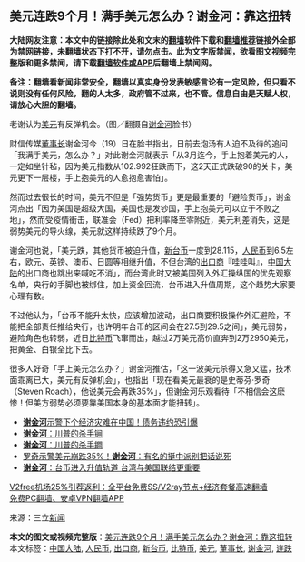  <h2>美元连跌9个月！满手美元怎么办？谢金河：靠这扭转</h2> <p class="notice"><b>大陆网友注意：本文中的链接除此处和文末的<a href="https://github.com/bannedbook/fanqiang" >翻墙</a>软件下载和<a href="https://github.com/killgcd/justmysocks/blob/master/README.md">翻墙推荐</a>链接外全部为禁网链接，未翻墙状态下打不开，请勿点击。此为文字版禁闻，欲看图文视频完整版和更多禁闻，请下载<a href="https://github.com/bannedbook/fanqiang">翻墙软件或APP</a>后翻墙上禁闻网。</p><p>备注：翻墙看新闻非常安全，翻墙以真实身份发表敏感言论有一定风险，但只看不说则没有任何风险，翻的人太多，政府管不过来，也不管。信息自由是天赋人权，请放心大胆的翻墙。</b></p>  <div class="entry"> <p id="conimg">老谢认为<a href="https://www.bannedbook.org/bnews/tag/%e7%be%8e%e5%85%83/" class="st_tag internal_tag" rel="tag" title="标签 美元 下的日志">美元</a>有反弹机会。（图／翻摄自<a href="https://www.bannedbook.org/bnews/tag/%E8%B0%A2%E9%87%91%E6%B2%B3/" class="st_tag internal_tag" rel="tag" title="标签 谢金河 下的日志">谢金河</a>脸书）</p> <p>财信传媒<a href="https://www.bannedbook.org/bnews/tag/%e8%91%a3%e4%ba%8b%e9%95%bf/" class="st_tag internal_tag" rel="tag" title="标签 董事长 下的日志">董事长</a>谢金河今（19）日在脸书指出，日前去泡汤有人迫不及待的追问「我满手美元，怎么办？」对此谢金河就表示「从3月迄今，手上抱着美元的人，一定如坐针毡，因为美元指数从102.992狂跌而下，这2天正式跌破90的关卡，美元更下一层楼，手上抱美元的人愈抱愈害怕」。</p>  <p>然而过去很长的时间，美元不但是「强势货币」更是最重要的「避险货币」，谢金河点出「因为美国是超级大国，美国也是发钞国，手上抱美元可以立于不败之地」，然而受疫情衝击，联准会（Fed）把利率降至零附近，美元利差消失，这是弱势美元的导火缐，美元就这样持续跌了9个月。</p> <p>谢金河也说，「美元跌，其他货币被迫升值，<a href="https://www.bannedbook.org/bnews/tag/%E6%96%B0%E5%8F%B0%E5%B8%81/" class="st_tag internal_tag" rel="tag" title="标签 新台币 下的日志">新台币</a>一度到28.115，<a href="https://www.bannedbook.org/bnews/tag/%e4%ba%ba%e6%b0%91%e5%b8%81/" class="st_tag internal_tag" rel="tag" title="标签 人民币 下的日志">人民币</a>到6.5左右，欧元、英镑、澳币、日圆等相继升值，不但台湾的<a href="https://www.bannedbook.org/bnews/tag/%E5%87%BA%E5%8F%A3%E5%95%86/" class="st_tag internal_tag" rel="tag" title="标签 出口商 下的日志">出口商</a>『哇哇叫』，<span class='wp_keywordlink_affiliate'><a href="https://www.bannedbook.org/" title="中国" target="_blank">中国</a></span><span class='wp_keywordlink_affiliate'><a href="https://www.bannedbook.org/" title="大陆" target="_blank">大陆</a></span>的出口商也跳出来喊吃不消」，而台湾此时又被美国列入外汇操纵国的优先观察名单，央行的手脚也被绑住，加上资金回流，台币进入升值周期，这个趋势大家要心理有数。</p>  <p>不过他认为，「台币不能升太快，应该增加波动，出口商要积极操作外汇避险，不能把全部责任推给央行，也许明年台币的区间会在27.5到29.5之间」，美元弱势，避险角色也转弱，近日<a href="https://www.bannedbook.org/bnews/tag/%e6%af%94%e7%89%b9%e5%b8%81/" class="st_tag internal_tag" rel="tag" title="标签 比特币 下的日志">比特币</a>飞窜而出，越过2万美元高价直奔到2万2950美元，把黄金、白银全比下去。</p> <p>很多人好奇「手上美元怎么办？」谢金河推估，「这一波美元杀得又急又猛，技术面乖离已大，美元有反弹机会」，也指出「现在看美元最衰的是史蒂芬·罗奇（Steven Roach），他说美元会再跌35%」，但谢金河乐观看待「不相信会这麽惨！但美方弱势必须要靠美国本身的基本面才能扭转」。</p>  <ul class='op-related-articles' title='相关阅读'> <li><a href='https://www.bannedbook.org/bnews/taiwannews/20201212/1446038.html' target='_blank'><b>谢金河</b>示警下个经济灾难在中国！债务违约恐引爆</a></li> <li><a href='https://www.bannedbook.org/bnews/comments/20201203/1441230.html' target='_blank'><b>谢金河</b>：川普的杀手锏</a></li> <li><a href='https://www.bannedbook.org/bnews/baitai/20201203/1441087.html' target='_blank'><b>谢金河</b>：川普的杀手鐧</a></li> <li><a href='https://www.bannedbook.org/bnews/cnnews/20201202/1440779.html' target='_blank'>罗奇示警美元崩跌35%！<b>谢金河</b>：有名的挺中派别把话说死</a></li> <li><a href='https://www.bannedbook.org/bnews/taiwannews/20201128/1438433.html' target='_blank'><b>谢金河</b>：台币进入升值轨道 台湾与美国联结更重要</a></li> </ul> <p class="texttj"> <a href="https://www.bannedbook.org/forum23/topic22702.html" target="_blank">V2free机场25%引荐返利：全平台免费SS/V2ray节点+经济套餐高速翻墙</a><br/> <a href="https://github.com/bannedbook/fanqiang/wiki/%E7%A6%81%E9%97%BB%E7%BD%91%E5%AE%89%E5%8D%93%E7%BF%BB%E5%A2%99%E6%96%B0%E9%97%BBAPP" target="_blank">免费PC翻墙、安卓VPN翻墙APP</a></p><p> 来源：三立<span class='wp_keywordlink_affiliate'><a href="https://www.bannedbook.org/" title="新闻">新闻</a></span> </p><a name='sharetosocial'></a>       <div><b>本文的图文或视频完整版</b>：<a href='https://www.bannedbook.org/bnews/cnnews/20201220/1451212.html'>美元连跌9个月！满手美元怎么办？谢金河：靠这扭转</a></div>  </div><!--END ENTRY--> <div class="postfooter"> <div>本文标签：<a href="https://www.bannedbook.org/bnews/tag/%e4%b8%ad%e5%9b%bd%e5%a4%a7%e9%99%86/" rel="tag">中国大陆</a>, <a href="https://www.bannedbook.org/bnews/tag/%e4%ba%ba%e6%b0%91%e5%b8%81/" rel="tag">人民币</a>, <a href="https://www.bannedbook.org/bnews/tag/%E5%87%BA%E5%8F%A3%E5%95%86/" rel="tag">出口商</a>, <a href="https://www.bannedbook.org/bnews/tag/%E6%96%B0%E5%8F%B0%E5%B8%81/" rel="tag">新台币</a>, <a href="https://www.bannedbook.org/bnews/tag/%e6%af%94%e7%89%b9%e5%b8%81/" rel="tag">比特币</a>, <a href="https://www.bannedbook.org/bnews/tag/%e7%be%8e%e5%85%83/" rel="tag">美元</a>, <a href="https://www.bannedbook.org/bnews/tag/%e8%91%a3%e4%ba%8b%e9%95%bf/" rel="tag">董事长</a>, <a href="https://www.bannedbook.org/bnews/tag/%E8%B0%A2%E9%87%91%E6%B2%B3/" rel="tag">谢金河</a>, <a href="https://www.bannedbook.org/bnews/tag/%E8%BF%9E%E8%B7%8C/" rel="tag">连跌</a></div>  </div><!--END POSTFOOTER--> 